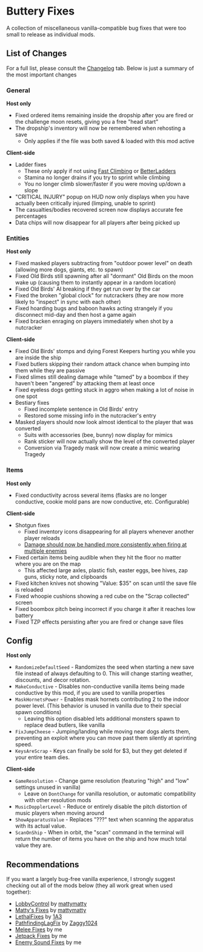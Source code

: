 # Buttery Fixes
A collection of miscellaneous vanilla-compatible bug fixes that were too small to release as individual mods.

## List of Changes
For a full list, please consult the [Changelog](https://thunderstore.io/c/lethal-company/p/ButteryStancakes/ButteryFixes/changelog/) tab. Below is just a summary of the most important changes

### General
**Host only**
- Fixed ordered items remaining inside the dropship after you are fired or the challenge moon resets, giving you a free "head start"
- The dropship's inventory will now be remembered when rehosting a save
  - Only applies if the file was both saved & loaded with this mod active

**Client-side**
- Ladder fixes
  - These only apply if not using [Fast Climbing](https://thunderstore.io/c/lethal-company/p/Inoyu/Fast_Climbing/) or [BetterLadders](https://thunderstore.io/c/lethal-company/p/e3s1/BetterLadders/)
  - Stamina no longer drains if you try to sprint while climbing
  - You no longer climb slower/faster if you were moving up/down a slope
- "CRITICAL INJURY" popup on HUD now only displays when you have actually been critically injured (limping, unable to sprint)
- The casualties/bodies recovered screen now displays accurate fee percentages
- Data chips will now disappear for all players after being picked up

### Entities
**Host only**
- Fixed masked players subtracting from "outdoor power level" on death (allowing more dogs, giants, etc. to spawn)
- Fixed Old Birds still spawning after all "dormant" Old Birds on the moon wake up (causing them to instantly appear in a random location)
- Fixed Old Birds' AI breaking if they get run over by the car
- Fixed the broken "global clock" for nutcrackers (they are now more likely to "inspect" in sync with each other)
- Fixed hoarding bugs and baboon hawks acting strangely if you disconnect mid-day and then host a game again
- Fixed bracken enraging on players immediately when shot by a nutcracker

**Client-side**
- Fixed Old Birds' stomps and dying Forest Keepers hurting you while you are inside the ship
- Fixed butlers skipping their random attack chance when bumping into them while they are passive
- Fixed slimes still dealing damage while "tamed" by a boombox if they haven't been "angered" by attacking them at least once
- Fixed eyeless dogs getting stuck in aggro when making a lot of noise in one spot
- Bestiary fixes
  - Fixed incomplete sentence in Old Birds' entry
  - Restored some missing info in the nutcracker's entry
- Masked players should now look almost identical to the player that was converted
  - Suits with accessories (bee, bunny) now display for mimics
  - Rank sticker will now actually show the level of the converted player
  - Conversion via Tragedy mask will now create a mimic wearing Tragedy

### Items
**Host only**
- Fixed conductivity across several items (flasks are no longer conductive, cookie mold pans are now conductive, etc. Configurable)

**Client-side**
- Shotgun fixes
  - Fixed inventory icons disappearing for all players whenever another player reloads
  - [Damage should now be handled more consistently when firing at multiple enemies](https://thunderstore.io/c/lethal-company/p/Zaggy1024/NutcrackerFixes/)
- Fixed certain items being audible when they hit the floor no matter where you are on the map
  - This affected large axles, plastic fish, easter eggs, bee hives, zap guns, sticky note, and clipboards
- Fixed kitchen knives not showing "Value: $35" on scan until the save file is reloaded
- Fixed whoopie cushions showing a red cube on the "Scrap collected" screen
- Fixed boombox pitch being incorrect if you charge it after it reaches low battery
- Fixed TZP effects persisting after you are fired or change save files

## Config
**Host only**
- `RandomizeDefaultSeed` - Randomizes the seed when starting a new save file instead of always defaulting to 0. This will change starting weather, discounts, and decor rotation.
- `MakeConductive` - Disables non-conductive vanilla items being made conductive by this mod, if you are used to vanilla properties
- `MaskHornetsPower` - Enables mask hornets contributing 2 to the indoor power level. (This behavior is unused in vanilla due to their special spawn conditions)
  - Leaving this option disabled lets additional monsters spawn to replace dead butlers, like vanilla
- `FixJumpCheese` - Jumping/landing while moving near dogs alerts them, preventing an exploit where you can move past them silently at sprinting speed.
- `KeysAreScrap` - Keys can finally be sold for $3, but they get deleted if your entire team dies.

**Client-side**
- `GameResolution` - Change game resolution (featuring "high" and "low" settings unused in vanilla)
  - Leave on `DontChange` for vanilla resolution, or automatic compatibility with other resolution mods
- `MusicDopplerLevel` - Reduce or entirely disable the pitch distortion of music players when moving around
- `ShowApparatusValue` - Replaces "???" text when scanning the apparatus with its actual value.
- `ScanOnShip` - When in orbit, the "scan" command in the terminal will return the number of items you have on the ship and how much total value they are.

## Recommendations
If you want a largely bug-free vanilla experience, I strongly suggest checking out all of the mods below (they all work great when used together):
- [LobbyControl](https://thunderstore.io/c/lethal-company/p/mattymatty/LobbyControl/) by [mattymatty](https://thunderstore.io/c/lethal-company/p/mattymatty/)
- [Matty's Fixes](https://thunderstore.io/c/lethal-company/p/mattymatty/Matty_Fixes/) by [mattymatty](https://thunderstore.io/c/lethal-company/p/mattymatty/)
- [LethalFixes](https://thunderstore.io/c/lethal-company/p/Dev1A3/LethalFixes/) by [1A3](https://thunderstore.io/c/lethal-company/p/Dev1A3/)
- [PathfindingLagFix](https://thunderstore.io/c/lethal-company/p/Zaggy1024/PathfindingLagFix/) by [Zaggy1024](https://thunderstore.io/c/lethal-company/p/Zaggy1024/)
- [Melee Fixes](https://thunderstore.io/c/lethal-company/p/ButteryStancakes/MeleeFixes/) by me
- [Jetpack Fixes](https://thunderstore.io/c/lethal-company/p/ButteryStancakes/JetpackFixes/) by me
- [Enemy Sound Fixes](https://thunderstore.io/c/lethal-company/p/ButteryStancakes/EnemySoundFixes/) by me